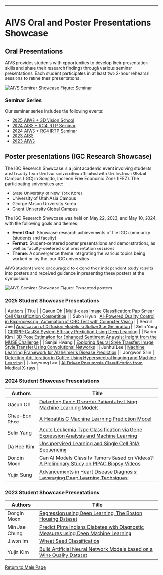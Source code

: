 ---
# AIVS Oral and Poster Presentations Showcase

## Oral Presentations
AIVS provides students with opportunities to develop their presentation skills and share their research findings through various seminar presentations. Each student participates in at least two 2-hour rehearsal sessions to refine their presentations.

![AIVS Seminar Showcase](./assets/seminar.png)
Figure: Seminar

### Seminar Series
Our seminar series includes the following events:

- [2025 AIWS + 3D Vision School](./showcases/2025_aiws.md)
- [2024 AISS + RC4 IRTP Seminar](./showcases/2024_aiss.md)
- [2024 AIWS + RC4 IRTP Seminar](./showcases/2024_aiws.md)
- [2023 AISS](./showcases/2023_aiss.md)
- [2023 AIWS](./showcases/2023_aiws.md)


## Poster presentations (IGC Research Showcase)

The IGC Research Showcase is a joint academic event involving students and faculty from the four universities affiliated with the Incheon Global Campus (IGC) in Songdo, Incheon Free Economic Zone (IFEZ). The participating universities are:

- State University of New York Korea
- University of Utah Asia Campus
- George Mason University Korea
- Ghent University Global Campus

The IGC Research Showcase was held on May 22, 2023, and May 10, 2024, with the following goals and themes:

- **Event Goal**: Showcase research achievements of the IGC community (students and faculty)
- **Format**: Student-centered poster presentations and demonstrations, as well as faculty-centered oral presentation sessions
- **Theme**: A convergence theme integrating the various topics being worked on by the four IGC universities

AIVS students were encouraged to extend their independent study results into posters and received guidance in presenting these posters at the symposium.

![AIVS Seminar Showcase](./assets/posters.png)
Figure: Presented posters


### 2025 Student Showcase Presentations

| Authors | Title |
| Gaeun Oh | [Multi-class Image Classification: Pap Smear Cell Classification Competition](https://www.dropbox.com/scl/fi/mse5f971lv6yl276k5hwu/AIWS-2025-Advanced-Plus-Gaeun-Oh-Multi-class-image-classification-pap-smear-cell-classification-competition.pdf?rlkey=k86hunlezz1i5pq7dhnnsoe5n&st=9wtmr93k&dl=0) |
| Subin Hyun | [AI-Powered Quality Control in Bioprocessing: Automation of CRO Test with Computer Vision](https://www.dropbox.com/scl/fi/osfnsw0afok7exbu58g33/AIWS-2025-Advanced-Subin-Hyun-Ai-powered-quality-control-in-bioprocessing-automation-of-CRO-test-with-computer-vision.pdf?rlkey=ed3n8bpv7hhzpwynjix0fumfo&st=xv3y7haa&dl=0) |
| Seonil Jee | [Application of Diffusion Models to Splice Site Generation](https://www.dropbox.com/scl/fi/4p2sy5cxjpjz7i8b8xywf/AIWS-2025-Advanced-Seonil-Jee-Application-of-diffusion-models-to-splice-site-generation.pdf?rlkey=btnqy8z7zsx5v0llenh3a5kvy&st=e55zksdg&dl=0) |
| Selin Yang | [CRISPR-Cas13d System Efficacy Prediction Using Deep Learning](https://www.dropbox.com/scl/fi/nydywrewvfm3k8s44h3sr/AIWS-2025-Advanced-Selin-Yang-Crispr-cas13d-system-efficacy-prediction-using-deep-learning.pdf?rlkey=enxy3ey2m73japvxg41ysangw&st=9qjzn26n&dl=0) |
| Narim Kim | [3D Pose Estimation for Enhanced Sentiment Analysis: Insight from the MUSE Challenge](https://www.dropbox.com/scl/fi/ei7zc8us4esnwmzzjvxey/AIWS-2025-Advanced-Narim_Kim-3D-Pose-estimation-for-enhanced-sentiment-analysis-insight-from-the-muse-challenge.pdf?rlkey=hvpsdt972ylski168dt49cci0&st=joprwaou&dl=0) |
| Sunjai Hwang | [Exploring Neural Style Transfer: Image Style Transfer Using Convolutional Networks](https://www.dropbox.com/scl/fi/ahskre4wiaqvswp0ivg0a/AIWS-2025-Beginner-Sunjai-Hwang-Exploring-neural-style-transfer-image-style-transfer-using-convolutional-networks.pdf?rlkey=1x850g8i4pfx95a2s3qebscmz&st=u7v57g31&dl=0) |
| Junhui Lee | [Machine Learning Framework for Alzheimer's Disease Prediction](https://www.dropbox.com/scl/fi/npqsy958syphyx0dmsev7/AIWS-2025-Beginner-Junhui-Lee-Machine-learning-framework-for-alzheimer-s-disease-prediction.pdf?rlkey=c9m14f02xx65m41licba8uazs&st=rsqlxqhq&dl=0) |
| Jongwon Shin | [Detecting Adulteration in Coffee Using Hyperspectral Imaging and Machine Learning](https://www.dropbox.com/scl/fi/tfzobe83im63l8nf83cxo/AIWS-2025-Beginner-Jongwon-Shin-Detecting-Adulteration-in-Coffee-Using-Hyperspectral-Imaging-and-Machine-Learning.pdf?rlkey=wk8cxtv7znd15ld5njat92zcj&st=1mqxcgbp&dl=0) |
| Jaeyoung Lee | [AI-Driven Pneumonia Classification from Medical X-rays](https://www.dropbox.com/scl/fi/422b0wre07587re84u2mi/AIWS-2025-Beginner-Jaeyoung-Lee-AI-Driven-Pneumonia-classification-from-medical-x-rays.pdf?rlkey=lisgi8r52v1sdb1zahhtl8nfo&st=m1647fyn&dl=0) |

### 2024 Student Showcase Presentations
| Authors | Title |
|---------|-------|
| Gaeun Oh | [Detecting Panic Disorder Patients by Using Machine Learning Models](https://www.dropbox.com/scl/fi/gbtf0lwag2638d83nw4lc/DETECTING-PANIC-DISORDER-PATIENTS-BY-USING-MACHINE-LEARNING-MODELS.pdf?rlkey=7h84wtgrn7epcioqqh965xew8&st=dls4t030&dl=0) |
| Chae-Eon Rhee | [A Hepatitis C Machine Learning Prediction Model](https://www.dropbox.com/scl/fi/gbtf0lwag2638d83nw4lc/HEPATITIS-C-PREDICTION-VIA-MACHINE-LEARNING.pdf?rlkey=rf5w0qnaf79e3hqsw35c41oi4&st=wv57gtpe&dl=0) |
| Selin Yang | [Acute Leukemia Type Classification via Gene Expression Analysis and Machine Learning](https://www.dropbox.com/scl/fi/7yptm0lz6i106hun71p0j/ACUTE-LEUKEMIA-TYPE-CLASSIFICATION-VIA-GENE-EXPRESSION-ANALYSIS-AND-MACHINE-LEARNING.pdf?rlkey=tfbbk23hmf2t46nat7bnfvf05&st=4ck227m4&dl=0) |
| Da Hee Kim | [Unsupervised Learning and Single Cell RNA Sequencing](https://www.dropbox.com/scl/fi/y86yzql888ief07eet1a2/Unsupervised-learning-and-single-cell-RNA-sequencing.pdf?rlkey=vvfywhpch9kwgw4p6c0d3sdsw&st=7wgsht66&dl=0) |
| Dongin Moon | [Can AI Models Classify Tumors Based on Videos?: A Preliminary Study on PIPAC Biopsy Videos](https://www.dropbox.com/scl/fi/dhw6c4xzyluks8ar2u396/Can-ai-model-classify-tumors-based-on-videos-prelimary-study-for-Pipac-biopsy-video.pdf?rlkey=dg8s98t5oqftvuhwoiddzkwv6&st=bxq1tlp0&dl=0) |
| Yujin Sung | [Advancements in Heart Disease Diagnosis: Leveraging Deep Learning Techniques](https://www.dropbox.com/scl/fi/i67intp2ofkmiyunb3tuh/ADVANCEMENTS-IN-HEART-DISEASE-DIAGNOSIS-LEVERAGING-DEEP-LEARNING-TECHNIQUES.pdf?rlkey=20u6joypfo8t39jrdzopo19xw&st=ri7zbj1n&dl=0) |

### 2023 Student Showcase Presentations
| Authors | Title |
|---------|-------|
| Dongin Moon | [Regression using Deep Learning: The Boston Housing Dataset](https://www.dropbox.com/scl/fi/mi6s7wvb9zk6o0odmxeu0/Boston-housing-prices-regression.pdf?rlkey=3ja2po7mgq1372fps4eqmpjbl&st=5tbpaln2&dl=0) |
| Min Jae Chung | [Predict Pima Indians Diabetes with Diagnostic Measures using Deep Machine Learning](https://www.dropbox.com/scl/fi/ieyrgqvt9f05e2ipdti1x/Pima-Indians-Diabetes-classification.pdf?rlkey=yx2zf3u61hqa719or3jliqo0l&st=trfu0spe&dl=0) |
| Jiwon Im | [Wheat Seed Classification](https://www.dropbox.com/scl/fi/3fan4av1xl18vxonjmegm/Wheat-seed-classification_poster.pdf?rlkey=yjjvpfjatoosu88pq4afwaohp&st=yhtys6yz&dl=0) |
| Yujin Kim | [Build Artificial Neural Network Models based on a Wine Quality Dataset](https://www.dropbox.com/scl/fi/drjpvexsmdgmn960now4j/Wine-quality-classficiation.pdf?rlkey=xxmtp184wt27yxp8v4ijfi5ib&st=7m7vzc7d&dl=0) |


[Return to Main Page](./readme.md#Table-of-Contents)
